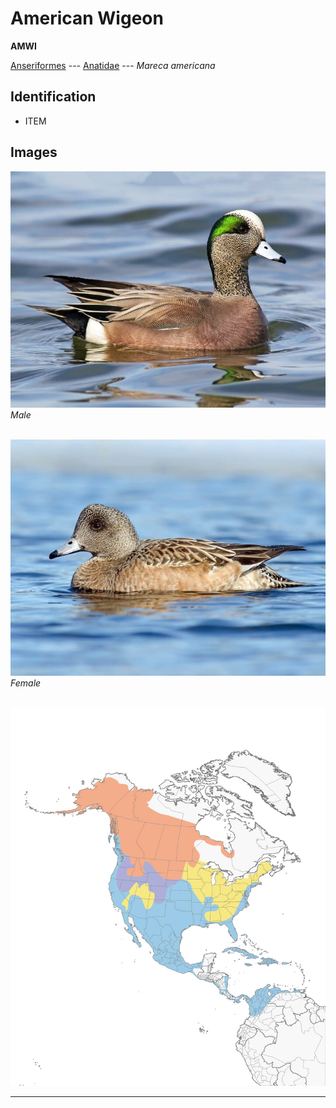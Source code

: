 # American Wigeon
**AMWI**

[Anseriformes](/birding/orders/anseriformes) ---
[Anatidae](/birding/orders/anseriformes/anatidae) ---
*Mareca americana*

## Identification
- ITEM

## Images
![](/birding/images/mareca_americana_amwi_male.jpg)</br>
*Male* </br></br>

![](/birding/images/mareca_americana_amwi_female.jpg)</br>
*Female* </br></br>

![](/birding/images/mareca_americana_amwi_map.jpg)

----

<!---## Notes
### DATE. PLACE---SPECIFIC
NOTE--->
